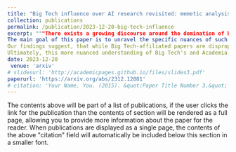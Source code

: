 ```yaml
---
title: "Big Tech influence over AI research revisited: memetic analysis of attribution of ideas to affiliation"
collection: publications
permalink: /publication/2023-12-20-big-tech-influence
excerpt: """There exists a growing discourse around the domination of Big Tech on the landscape of artificial intelligence (AI) research, yet our comprehension of this phenomenon remains cursory. This paper aims to broaden and deepen our understanding of Big Tech's reach and power within AI research. It highlights the dominance not merely in terms of sheer publication volume but rather in the propagation of new ideas or memes. Current studies often oversimplify the concept of influence to the share of affiliations in academic papers, typically sourced from limited databases such as arXiv or specific academic conferences.
The main goal of this paper is to unravel the specific nuances of such influence, determining which AI ideas are predominantly driven by Big Tech entities. By employing network and memetic analysis on AI-oriented paper abstracts and their citation network, we are able to grasp a deeper insight into this phenomenon. By utilizing two databases: OpenAlex and S2ORC, we are able to perform such analysis on a much bigger scale than previous attempts.
Our findings suggest, that while Big Tech-affiliated papers are disproportionately more cited in some areas, the most cited papers are those affiliated with both Big Tech and Academia. Focusing on the most contagious memes, their attribution to specific affiliation groups (Big Tech, Academia, mixed affiliation) seems to be equally distributed between those three groups. This suggests that the notion of Big Tech domination over AI research is oversimplified in the discourse.
Ultimately, this more nuanced understanding of Big Tech's and Academia's influence could inform a more symbiotic alliance between these stakeholders which would better serve the dual goals of societal welfare and the scientific integrity of AI research."""
date: 2023-12-20
 venue: 'arxiv'
# slidesurl: 'http://academicpages.github.io/files/slides3.pdf'
paperurl: 'https://arxiv.org/abs/2312.12881'
# citation: 'Your Name, You. (2015). &quot;Paper Title Number 3.&quot; <i>Journal 1</i>. 1(3).'
---
```


The contents above will be part of a list of publications, if the user clicks the link for the publication than the contents of section will be rendered as a full page, allowing you to provide more information about the paper for the reader. When publications are displayed as a single page, the contents of the above "citation" field will automatically be included below this section in a smaller font.